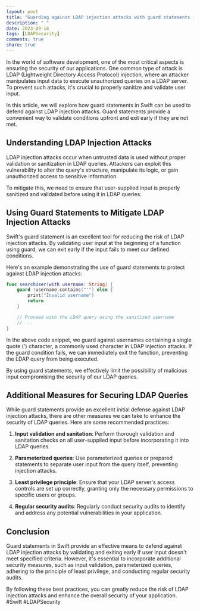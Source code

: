 ```yaml
---
layout: post
title: "Guarding against LDAP injection attacks with guard statements in Swift"
description: " "
date: 2023-09-18
tags: [LDAPSecurity]
comments: true
share: true
---
```


In the world of software development, one of the most critical aspects is ensuring the security of our applications. One common type of attack is LDAP (Lightweight Directory Access Protocol) injection, where an attacker manipulates input data to execute unauthorized queries on a LDAP server. To prevent such attacks, it's crucial to properly sanitize and validate user input.

In this article, we will explore how guard statements in Swift can be used to defend against LDAP injection attacks. Guard statements provide a convenient way to validate conditions upfront and exit early if they are not met.

## Understanding LDAP Injection Attacks

LDAP injection attacks occur when untrusted data is used without proper validation or sanitization in LDAP queries. Attackers can exploit this vulnerability to alter the query's structure, manipulate its logic, or gain unauthorized access to sensitive information.

To mitigate this, we need to ensure that user-supplied input is properly sanitized and validated before using it in LDAP queries.

## Using Guard Statements to Mitigate LDAP Injection Attacks

Swift's guard statement is an excellent tool for reducing the risk of LDAP injection attacks. By validating user input at the beginning of a function using guard, we can exit early if the input fails to meet our defined conditions.

Here's an example demonstrating the use of guard statements to protect against LDAP injection attacks:

```swift
func searchUser(with username: String) {
    guard !username.contains("'") else {
        print("Invalid username")
        return
    }

    // Proceed with the LDAP query using the sanitized username
    // ...
}
```

In the above code snippet, we guard against usernames containing a single quote (') character, a commonly used character in LDAP injection attacks. If the guard condition fails, we can immediately exit the function, preventing the LDAP query from being executed.

By using guard statements, we effectively limit the possibility of malicious input compromising the security of our LDAP queries.

## Additional Measures for Securing LDAP Queries

While guard statements provide an excellent initial defense against LDAP injection attacks, there are other measures we can take to enhance the security of LDAP queries. Here are some recommended practices:

1. **Input validation and sanitation**: Perform thorough validation and sanitation checks on all user-supplied input before incorporating it into LDAP queries.

2. **Parameterized queries**: Use parameterized queries or prepared statements to separate user input from the query itself, preventing injection attacks.

3. **Least privilege principle**: Ensure that your LDAP server's access controls are set up correctly, granting only the necessary permissions to specific users or groups.

4. **Regular security audits**: Regularly conduct security audits to identify and address any potential vulnerabilities in your application.

## Conclusion

Guard statements in Swift provide an effective means to defend against LDAP injection attacks by validating and exiting early if user input doesn't meet specified criteria. However, it's essential to incorporate additional security measures, such as input validation, parameterized queries, adhering to the principle of least privilege, and conducting regular security audits.

By following these best practices, you can greatly reduce the risk of LDAP injection attacks and enhance the overall security of your application. #Swift #LDAPSecurity